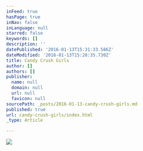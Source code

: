 ```yaml
---
inFeed: true
hasPage: true
inNav: false
inLanguage: null
starred: false
keywords: []
description: ''
datePublished: '2016-01-13T15:31:33.586Z'
dateModified: '2016-01-13T15:28:35.730Z'
title: Candy Crush Girls
author: []
authors: []
publisher:
  name: null
  domain: null
  url: null
  favicon: null
sourcePath: _posts/2016-01-13-candy-crush-girls.md
published: true
url: candy-crush-girls/index.html
_type: Article

---
```

![](https://the-grid-user-content.s3-us-west-2.amazonaws.com/9af2b96e-0b59-47bd-a0aa-a4014c022ea1.jpg)